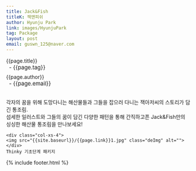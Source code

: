 ```yaml
---
title: Jack&Fish
titleK: 잭앤피쉬
author: Hyunju Park
link: images/HyunjuPark
tag: Package
layout: post
email: guswn_125@naver.com
---	
```


<div class="container">

<div class="deDep">
{{page.title}}<br>
<p style="font-size:15px; margin:0px; padding:0px 0px 0px 8px; margin:0px 0px 8px 0px;">- {{page.tag}}</p>
{{page.author}}<br>
<p style="font-size:15px; margin:0px; padding:0px 0px 0px 8px;">- {{page.email}}</p>
</div>

<br>

<div class="det lato">

<!--영문-->


<!--영문-->

</div>


<div class="noto">
<!--국문-->

각자의 꿈을 위해 도망다니는 해산물들과 
그들을 잡으러 다니는 잭아저씨의 스토리가 담긴 통조림.
<br>
섬세한 일러스트와
그들의 꿈이 담긴 다양한 패턴을 통해 
간직하고픈 Jack&Fish만의 싱싱한 해산물 통조림을 만나보세요!

<!--국문-->

</div>

<div class="row noto">
	
	<div class="col-xs-4">
	<img src="{{site.baseurl}}/{{page.link}}1.jpg" class="deImg" alt=""></div>
	Thinky 기초단계 패키지
</div>

	

</div> 

{% include footer.html %}